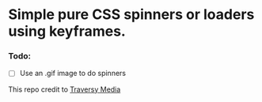 # Simple pure CSS spinners or loaders using keyframes.

### Todo:
* [ ] Use an .gif image to do spinners

This repo credit to [Traversy Media](https://www.youtube.com/channel/UC29ju8bIPH5as8OGnQzwJyA)

